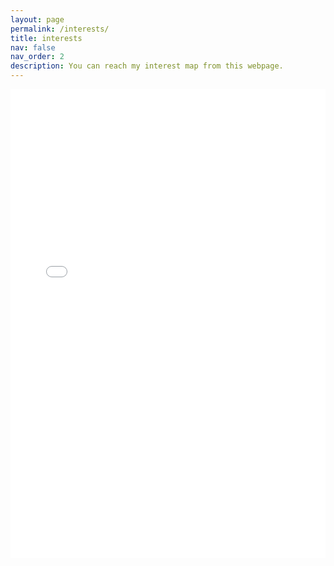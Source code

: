 ```yaml
---
layout: page
permalink: /interests/
title: interests
nav: false
nav_order: 2
description: You can reach my interest map from this webpage.
---
```

<div>
    <iframe src="../../assets/nx.html" frameborder="0" width="100%" height="750"></iframe>
</div>
